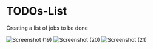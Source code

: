 # TODOs-List
Creating a list of jobs to be done

![Screenshot (19)](https://user-images.githubusercontent.com/95650499/157289660-97e3ba1d-0bfb-4073-9dda-42cc3ba07ded.png)
![Screenshot (20)](https://user-images.githubusercontent.com/95650499/157289680-0c8e3b8c-6afa-4a1d-9db9-86d34f19dc2d.png)
![Screenshot (21)](https://user-images.githubusercontent.com/95650499/157289703-821898ac-2288-47d2-9577-aa3f2a264dfd.png)
